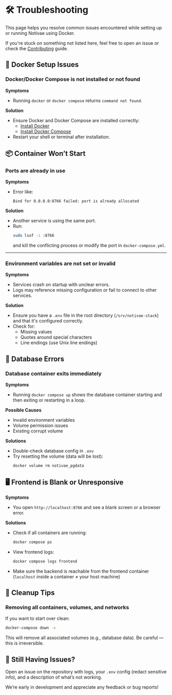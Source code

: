 # 🛠️ Troubleshooting

This page helps you resolve common issues encountered while setting up or running Notivae using Docker.

If you're stuck on something not listed here, feel free to open an issue or check the [Contributing](../other/contributing.md) guide.

## 🧩 Docker Setup Issues

### Docker/Docker Compose is not installed or not found

**Symptoms**
- Running `docker` or `docker compose` returns `command not found`.

**Solution**
- Ensure Docker and Docker Compose are installed correctly:
  - [Install Docker](https://docs.docker.com/get-docker/)
  - [Install Docker Compose](https://docs.docker.com/compose/install/)
- Restart your shell or terminal after installation.

## 📦 Container Won’t Start

### Ports are already in use

**Symptoms**
- Error like:
  ```
  Bind for 0.0.0.0:8766 failed: port is already allocated
  ```

**Solution**
- Another service is using the same port.
- Run:
  ```bash
  sudo lsof -i :8766
  ```
  and kill the conflicting process or modify the port in `docker-compose.yml`.

---

### Environment variables are not set or invalid

**Symptoms**
- Services crash on startup with unclear errors.
- Logs may reference missing configuration or fail to connect to other services.

**Solution**
- Ensure you have a `.env` file in the root directory (`/srv/notivae-stack`) and that it's configured correctly.
- Check for:
  - Missing values
  - Quotes around special characters
  - Line endings (use Unix line endings)

## 🧮 Database Errors

### Database container exits immediately

**Symptoms**
- Running `docker compose up` shows the database container starting and then exiting or restarting in a loop.

**Possible Causes**
- Invalid environment variables
- Volume permission issues
- Existing corrupt volume

**Solutions**
- Double-check database config in `.env`
- Try resetting the volume (data will be lost):
  ```bash
  docker volume rm notivae_pgdata
  ```

## 🖥️ Frontend is Blank or Unresponsive

**Symptoms**
- You open `http://localhost:8766` and see a blank screen or a browser error.

**Solutions**
- Check if all containers are running:
  ```bash
  docker compose ps
  ```
- View frontend logs:
  ```bash
  docker compose logs frontend
  ```
- Make sure the backend is reachable from the frontend container (`localhost` inside a container ≠ your host machine)

## 🧹 Cleanup Tips

### Removing all containers, volumes, and networks

If you want to start over clean:

```bash
docker-compose down -v
```

This will remove all associated volumes (e.g., database data). Be careful — this is irreversible.

## 📄 Still Having Issues?

Open an issue on the repository with logs, your `.env` config (redact sensitive info), and a description of what’s not working.

We’re early in development and appreciate any feedback or bug reports!


